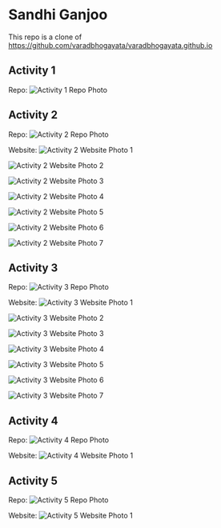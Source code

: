 # Sandhi Ganjoo

This repo is a clone of https://github.com/varadbhogayata/varadbhogayata.github.io

## Activity 1
Repo:
![Activity 1 Repo Photo](assets/img/readme_pics/activity1.png)

## Activity 2
Repo:
![Activity 2 Repo Photo](assets/img/readme_pics/activity2.png)

Website:
![Activity 2 Website Photo 1](assets/img/readme_pics/a2p1.png)

![Activity 2 Website Photo 2](assets/img/readme_pics/a2p2.png)

![Activity 2 Website Photo 3](assets/img/readme_pics/a2p3.png)

![Activity 2 Website Photo 4](assets/img/readme_pics/a2p4.png)

![Activity 2 Website Photo 5](assets/img/readme_pics/a2p5.png)

![Activity 2 Website Photo 6](assets/img/readme_pics/a2p6.png)

![Activity 2 Website Photo 7](assets/img/readme_pics/a2p7.png)

## Activity 3
Repo:
![Activity 3 Repo Photo](assets/img/readme_pics/activity3.png)

Website:
![Activity 3 Website Photo 1](assets/img/readme_pics/a3p1.png)

![Activity 3 Website Photo 2](assets/img/readme_pics/a3p2.png)

![Activity 3 Website Photo 3](assets/img/readme_pics/a3p3.png)

![Activity 3 Website Photo 4](assets/img/readme_pics/a3p4.png)

![Activity 3 Website Photo 5](assets/img/readme_pics/a3p5.png)

![Activity 3 Website Photo 6](assets/img/readme_pics/a3p6.png)

![Activity 3 Website Photo 7](assets/img/readme_pics/a3p7.png)

## Activity 4
Repo:
![Activity 4 Repo Photo](assets/img/readme_pics/activity4.png)

Website:
![Activity 4 Website Photo 1](assets/img/readme_pics/a4p1.png)

## Activity 5
Repo:
![Activity 5 Repo Photo](assets/img/readme_pics/activity5.png)

Website:
![Activity 5 Website Photo 1](assets/img/readme_pics/a5p1.png)